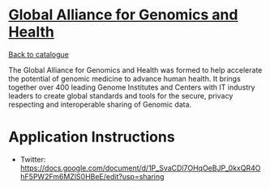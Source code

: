 
# [Global Alliance for Genomics and Health](http://ga4gh.org)

[Back to catalogue](../README.md#global-alliance-for-genomics-and-health)

The Global Alliance for Genomics and Health was formed to help accelerate the potential of genomic medicine to advance human health. It brings together over 400 leading Genome Institutes and Centers with IT industry leaders to create global standards and tools for the secure, privacy respecting and interoperable sharing of Genomic data.

# Application Instructions

* Twitter: https://docs.google.com/document/d/1P_SvaCDl7OHqOeBJP_0kxQR4OhF5PW2Fm6MZlS0HBeE/edit?usp=sharing